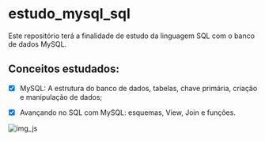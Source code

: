 # estudo_mysql_sql

Este repositório terá a finalidade de estudo da linguagem SQL com o banco de dados MySQL.  

## Conceitos estudados:

- [X] MySQL: A estrutura do banco de dados, tabelas, chave primária, criação e manipulação de dados;
- [X] Avançando no SQL com MySQL: esquemas, View, Join e funções.


![img_js](https://github.com/renatamoss/estudo_-sql_mysql/blob/main/mysql_img.jpg?raw=true)


